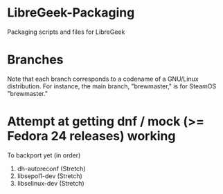 # LibreGeek-Packaging
Packaging scripts and files for LibreGeek

# Branches
Note that each branch corresponds to a codename of a GNU/Linux distribution. For instance, the main branch, "brewmaster," is for SteamOS "brewmaster."

# Attempt at getting dnf / mock (>= Fedora 24 releases) working

To backport yet (in order)

1. dh-autoreconf (Stretch)
2. libsepol1-dev (Stretch)
3. libselinux-dev (Stretch)

